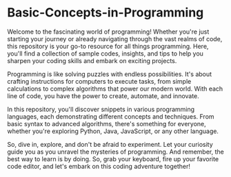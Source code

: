 # Basic-Concepts-in-Programming

Welcome to the fascinating world of programming! Whether you're just starting your journey or already navigating through the vast realms of code, this repository is your go-to resource for all things programming. Here, you'll find a collection of sample codes, insights, and tips to help you sharpen your coding skills and embark on exciting projects.

Programming is like solving puzzles with endless possibilities. It's about crafting instructions for computers to execute tasks, from simple calculations to complex algorithms that power our modern world. With each line of code, you have the power to create, automate, and innovate.

In this repository, you'll discover snippets in various programming languages, each demonstrating different concepts and techniques. From basic syntax to advanced algorithms, there's something for everyone, whether you're exploring Python, Java, JavaScript, or any other language.

So, dive in, explore, and don't be afraid to experiment. Let your curiosity guide you as you unravel the mysteries of programming. And remember, the best way to learn is by doing. So, grab your keyboard, fire up your favorite code editor, and let's embark on this coding adventure together!
